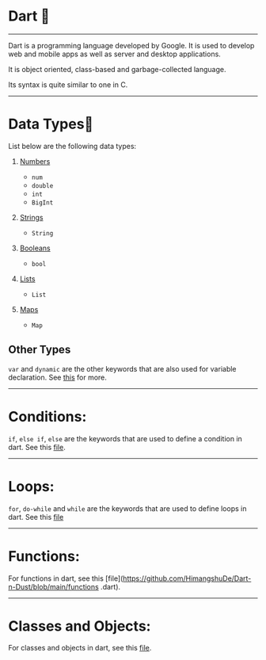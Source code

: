 # Dart :dart:

---

Dart is a programming language developed by Google. It is used to develop web and mobile apps as well as server and desktop applications.

It is object oriented, class-based and garbage-collected language.

Its syntax is quite similar to one in C.

---

# Data Types:beginner:
List below are the following data types:
1. [Numbers](https://github.com/HimangshuDe/Dart-n-Dust/blob/main/numbers.dart)
    - `num`
    - `double`
    - `int`
    - `BigInt`

2. [Strings](https://github.com/HimangshuDe/Dart-n-Dust/blob/main/strings.dart)
    - `String`

3. [Booleans](https://github.com/HimangshuDe/Dart-n-Dust/blob/main/booleans.dart)
    - `bool`

4. [Lists](https://github.com/HimangshuDe/Dart-n-Dust/blob/main/lists.dart)
    - `List`

5. [Maps](https://github.com/HimangshuDe/Dart-n-Dust/blob/main/maps.dart)
    - `Map`


## Other Types
`var` and `dynamic` are the other keywords that are also used for variable declaration. See [this](https://github.com/HimangshuDe/Dart-n-Dust/blob/main/var-dynamic.dart) for more.

---

# Conditions:
`if`, `else if`, `else` are the keywords that are used to define a condition in dart.
See this [file](https://github.com/HimangshuDe/Dart-n-Dust/blob/main/conditions.dart).

---

# Loops:
`for`, `do-while` and `while` are the keywords that are used to define loops in dart.
See this [file](https://github.com/HimangshuDe/Dart-n-Dust/blob/main/loops.dart)

---

# Functions:
For functions in dart, see this [file](https://github.com/HimangshuDe/Dart-n-Dust/blob/main/functions
.dart).

---

# Classes and Objects:
For classes and objects in dart, see this [file](https://github.com/HimangshuDe/Dart-n-Dust/blob/main/classes-and-objects.dart).